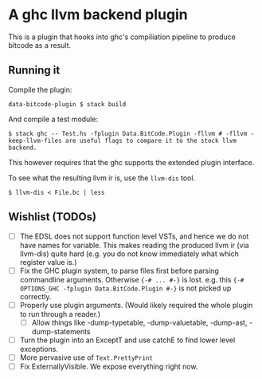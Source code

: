 # A ghc llvm backend plugin

This is a plugin that hooks into ghc's compiliation pipeline to produce bitcode
as a result.

## Running it

Compile the plugin:
```
data-bitcode-plugin $ stack build
```

And compile a test module:
```
$ stack ghc -- Test.hs -fplugin Data.BitCode.Plugin -fllvm # -fllvm -keep-llvm-files are useful flags to compare it to the stock llvm backend.
```

This however requires that the ghc supports the extended plugin interface.

To see what the resulting llvm ir is, use the `llvm-dis` tool.

```
$ llvm-dis < File.bc | less
```

## Wishlist (TODOs)

- [ ] The EDSL does not support function level VSTs, and hence we do not have names for variable. This makes reading the produced
      llvm ir (via llvm-dis) quite hard (e.g. you do not know immediately what which register value is.)
- [ ] Fix the GHC plugin system, to parse files first before parsing commandline arguments. Otherwise `{-# ... #-}` is lost.
      e.g. this `{-# OPTIONS_GHC -fplugin Data.BitCode.Plugin #-}` is not picked up correctly.
- [ ] Properly use plugin arguments. (Would likely required the whole plugin to run through a reader.)
  - [ ] Allow things like -dump-typetable, -dump-valuetable, -dump-ast, -dump-statements
- [ ] Turn the plugin into an ExceptT and use catchE to find lower level exceptions.
- [ ] More pervasive use of `Text.PrettyPrint`
- [ ] Fix ExternallyVisible. We expose everything right now.
